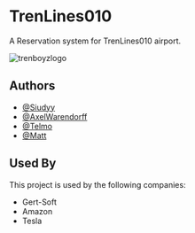 
# TrenLines010

A Reservation system for TrenLines010 airport.

![trenboyzlogo](https://github.com/user-attachments/assets/9ca26d0a-907e-451b-b1be-0fa284256ea1)

## Authors

- [@Siudyy](https://github.com/Siudyy)
- [@AxelWarendorff](https://github.com/AxelWarendorff)
- [@Telmo](https://github.com/Telmo-Claro)
- [@Matt](https://github.com/oomatt)


## Used By

This project is used by the following companies:

- Gert-Soft
- Amazon
- Tesla

